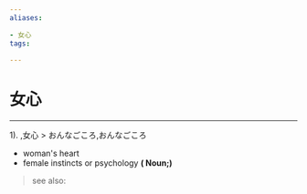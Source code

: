 ```yaml
---
aliases:
    
- 女心
tags:
    
---
```


# 女心
---
1).
,女心 > おんなごころ,おんなごころ

- woman's heart
- female instincts or psychology
**( Noun;)**
> see also: 
            